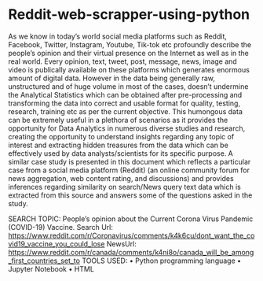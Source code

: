 # Reddit-web-scrapper-using-python


As we know in today’s world social media platforms such as Reddit, Facebook, Twitter, Instagram, Youtube, Tik-tok etc profoundly describe the people’s opinion and their virtual presence on the Internet as well as in the real world. Every opinion, text, tweet, post, message, news, image and video is publically available on these platforms which generates enormous amount of digital data. However in the data being  generally   raw, unstructured and of huge volume  in most of the cases, doesn’t undermine the Analytical Statistics which can be obtained after pre-processing and transforming the data  into correct and usable format for quality, testing, research, training etc as per the current objective.
This humongous data can be extremely useful in a plethora of scenarios as it provides the opportunity for Data Analytics in numerous diverse studies and research, creating the opportunity to understand insights regarding any topic of interest and extracting hidden treasures from the data which can be effectively used by data analysts/scientists for its specific purpose.
A similar case study is presented in this document which reflects a particular case from a social media platform (Reddit) (an online community forum for news aggregation, web content rating, and discussions) and provides  inferences regarding similarity on  search/News query text data which is extracted from this source and answers some of the questions asked in the study.

SEARCH TOPIC:
People’s opinion about the Current Corona Virus Pandemic (COVID-19) Vaccine.
Search Url:  
https://www.reddit.com/r/Coronavirus/comments/k4k6cu/dont_want_the_covid19_vaccine_you_could_lose
NewsUrl: https://www.reddit.com/r/canada/comments/k4ni8o/canada_will_be_among_first_countries_set_to
TOOLS USED:
•	Python programming language 
•	Jupyter Notebook
•	HTML
